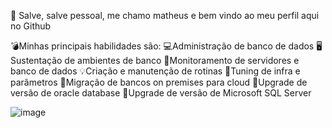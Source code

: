 👋 Salve, salve pessoal, me chamo matheus e bem vindo ao meu perfil aqui no Github

💣Minhas principais habilidades são: 
💻Administração de banco de dados
🖥Sustentação de ambientes de banco
🔎Monitoramento de servidores e banco de dados
💡Criação e manutenção de rotinas
🧬Tuning de infra e parâmetros
💾Migração de bancos on premises para cloud
🔺Upgrade de versão de oracle database
🔺Upgrade de versão de Microsoft SQL Server

![image](https://user-images.githubusercontent.com/67348204/226791882-5d83e795-fa22-481b-abc3-088c4d241060.png)
